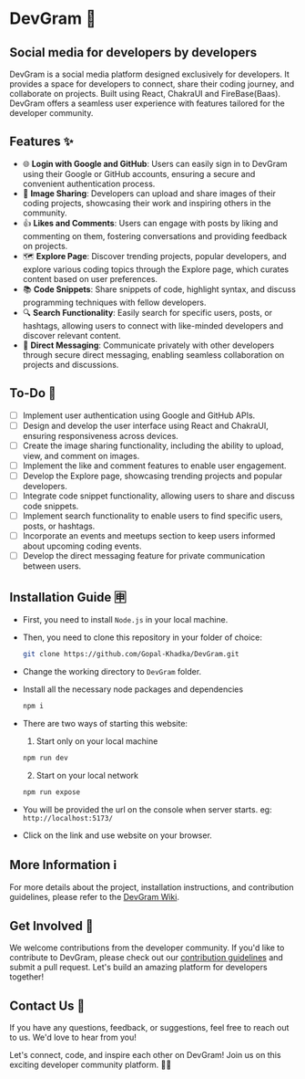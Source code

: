 # DevGram 🚀

## Social media for developers by developers

DevGram is a social media platform designed exclusively for developers. It provides a space for developers to connect, share their coding journey, and collaborate on projects. Built using React, ChakraUI and FireBase(Baas). DevGram offers a seamless user experience with features tailored for the developer community.

## Features ✨

- 🌐 **Login with Google and GitHub**: Users can easily sign in to DevGram using their Google or GitHub accounts, ensuring a secure and convenient authentication process.
- 📸 **Image Sharing**: Developers can upload and share images of their coding projects, showcasing their work and inspiring others in the community.
- 👍 **Likes and Comments**: Users can engage with posts by liking and commenting on them, fostering conversations and providing feedback on projects.
- 🗺️ **Explore Page**: Discover trending projects, popular developers, and explore various coding topics through the Explore page, which curates content based on user preferences.
- 📚 **Code Snippets**: Share snippets of code, highlight syntax, and discuss programming techniques with fellow developers.
- 🔍 **Search Functionality**: Easily search for specific users, posts, or hashtags, allowing users to connect with like-minded developers and discover relevant content.
- 💬 **Direct Messaging**: Communicate privately with other developers through secure direct messaging, enabling seamless collaboration on projects and discussions.

## To-Do 📝

- [ ] Implement user authentication using Google and GitHub APIs.
- [ ] Design and develop the user interface using React and ChakraUI, ensuring responsiveness across devices.
- [ ] Create the image sharing functionality, including the ability to upload, view, and comment on images.
- [ ] Implement the like and comment features to enable user engagement.
- [ ] Develop the Explore page, showcasing trending projects and popular developers.
- [ ] Integrate code snippet functionality, allowing users to share and discuss code snippets.
- [ ] Implement search functionality to enable users to find specific users, posts, or hashtags.
- [ ] Incorporate an events and meetups section to keep users informed about upcoming coding events.
- [ ] Develop the direct messaging feature for private communication between users.

## Installation Guide 🈸

- First, you need to install `Node.js` in your local machine.
- Then, you need to clone this repository in your folder of choice:

  ```bash
  git clone https://github.com/Gopal-Khadka/DevGram.git
  ```

- Change the working directory to `DevGram` folder.
- Install all the necessary node packages and dependencies

  ```bash
  npm i
  ```

- There are two ways of starting this website:
  1. Start only on your local machine
  ```bash
  npm run dev
  ```
  2. Start on your local network
  ```bash
  npm run expose
  ```
- You will be provided the url on the console when server starts. eg: `http://localhost:5173/`
- Click on the link and use website on your browser.

## More Information ℹ️

For more details about the project, installation instructions, and contribution guidelines, please refer to the [DevGram Wiki](https://github.com/Gopal-Khadka/DevGram/wiki).

## Get Involved 🤝

We welcome contributions from the developer community. If you'd like to contribute to DevGram, please check out our [contribution guidelines](https://github.com/Gopal-Khadka/DevGram/blob/master/CONTRIBUTING.md) and submit a pull request. Let's build an amazing platform for developers together!

## Contact Us 📧

If you have any questions, feedback, or suggestions, feel free to reach out to us. We'd love to hear from you!

Let's connect, code, and inspire each other on DevGram! Join us on this exciting developer community platform. 🙌✨
